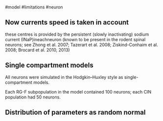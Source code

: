 #model
#limitations 
#neuron 


## Now currents speed is taken in account
these centres is provided by the persistent (slowly inactivating) sodium current (INaP)ineachneuron (known to be present in the rodent spinal neurons; see Zhong et al. 2007; Tazerart et al. 2008; Ziskind-Conhaim et al. 2008; Brocard et al. 2010, 2013)

## Single compartment models
All neurons were simulated in the Hodgkin–Huxley style as single-compartment models.

Each RG-F subpopulation in the model contained 100 neurons; each CIN population had 50 neurons.

## Distribution of parameters as random normal 
